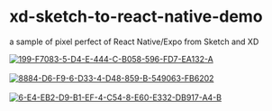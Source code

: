 # xd-sketch-to-react-native-demo
a sample of pixel perfect of React Native/Expo from Sketch and XD

<a href="https://ibb.co/4NPNVbv"><img src="https://i.ibb.co/5cBcRQp/199-F7083-5-D4-E-444-C-B058-596-FD7-EA132-A.jpg" alt="199-F7083-5-D4-E-444-C-B058-596-FD7-EA132-A" border="0"></a>
<br/>
<br/>
<a href="https://ibb.co/rQnKSTZ"><img src="https://i.ibb.co/mRQrw1H/8884-D6-F9-6-D33-4-D48-859-B-549063-FB6202.jpg" alt="8884-D6-F9-6-D33-4-D48-859-B-549063-FB6202" border="0"></a>
<br/>
<br/>
<a href="https://ibb.co/d7S3kZb"><img src="https://i.ibb.co/x3yczZm/6-E4-EB2-D9-B1-EF-4-C54-8-E60-E332-DB917-A4-B.jpg" alt="6-E4-EB2-D9-B1-EF-4-C54-8-E60-E332-DB917-A4-B" border="0"></a>

